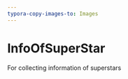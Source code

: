 ```yaml
---
typora-copy-images-to: Images
---
```


# InfoOfSuperStar
For collecting information of superstars 





















